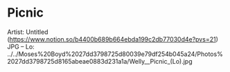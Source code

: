 # Picnic

Artist: Untitled (https://www.notion.so/b4400b689b664ebda199c2db77030d4e?pvs=21)
JPG – Lo: ../../Moses%20Boyd%2027dd3798725d80039e79df254b045a24/Photos%2027dd3798725d8165abeae0883d231a1a/Welly__Picnic_(Lo).jpg